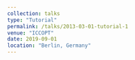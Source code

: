 ```yaml
---
collection: talks
type: "Tutorial"
permalink: /talks/2013-03-01-tutorial-1
venue: "ICCOPT"
date: 2019-09-01
location: "Berlin, Germany"
---
```


